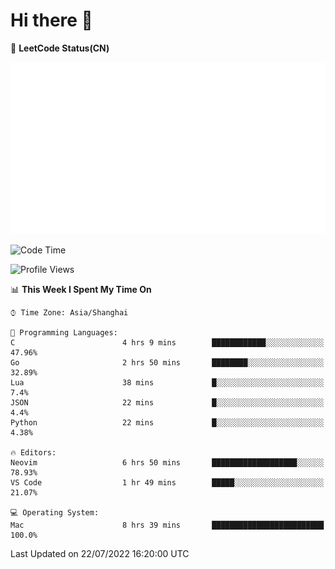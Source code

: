 # Hi there 👋

📝 **LeetCode Status(CN)**

![wsmbsbbz's LeetCode status](https://github.com/wsmbsbbz/wsmbsbbz/blob/main/status.svg)

<!--
**wsmbsbbz/wsmbsbbz** is a ✨ _special_ ✨ repository because its `README.md` (this file) appears on your GitHub profile.

Here are some ideas to get you started:

- 🔭 I’m currently working on ...
- 🌱 I’m currently learning ...
- 👯 I’m looking to collaborate on ...
- 🤔 I’m looking for help with ...
- 💬 Ask me about ...
- 📫 How to reach me: ...
- 😄 Pronouns: ...
- ⚡ Fun fact: ...
-->
<!--START_SECTION:waka-->
![Code Time](http://img.shields.io/badge/Code%20Time-0%20secs-blue)

![Profile Views](http://img.shields.io/badge/Profile%20Views-0-blue)

📊 **This Week I Spent My Time On** 

```text
⌚︎ Time Zone: Asia/Shanghai

💬 Programming Languages: 
C                        4 hrs 9 mins        ████████████░░░░░░░░░░░░░   47.96% 
Go                       2 hrs 50 mins       ████████░░░░░░░░░░░░░░░░░   32.89% 
Lua                      38 mins             █░░░░░░░░░░░░░░░░░░░░░░░░   7.4% 
JSON                     22 mins             █░░░░░░░░░░░░░░░░░░░░░░░░   4.4% 
Python                   22 mins             █░░░░░░░░░░░░░░░░░░░░░░░░   4.38%

🔥 Editors: 
Neovim                   6 hrs 50 mins       ███████████████████░░░░░░   78.93% 
VS Code                  1 hr 49 mins        █████░░░░░░░░░░░░░░░░░░░░   21.07%

💻 Operating System: 
Mac                      8 hrs 39 mins       █████████████████████████   100.0%

```


 Last Updated on 22/07/2022 16:20:00 UTC
<!--END_SECTION:waka-->
